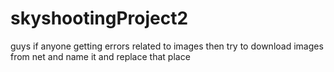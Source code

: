 # skyshootingProject2
guys if anyone getting errors related to images then try to download images from net and name it and replace that place
